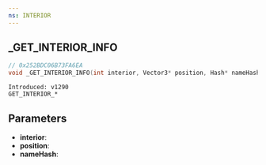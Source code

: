 ```yaml
---
ns: INTERIOR
---
```

## _GET_INTERIOR_INFO

```c
// 0x252BDC06B73FA6EA
void _GET_INTERIOR_INFO(int interior, Vector3* position, Hash* nameHash);
```

```
Introduced: v1290
GET_INTERIOR_*
```

## Parameters
* **interior**:
* **position**:
* **nameHash**:

